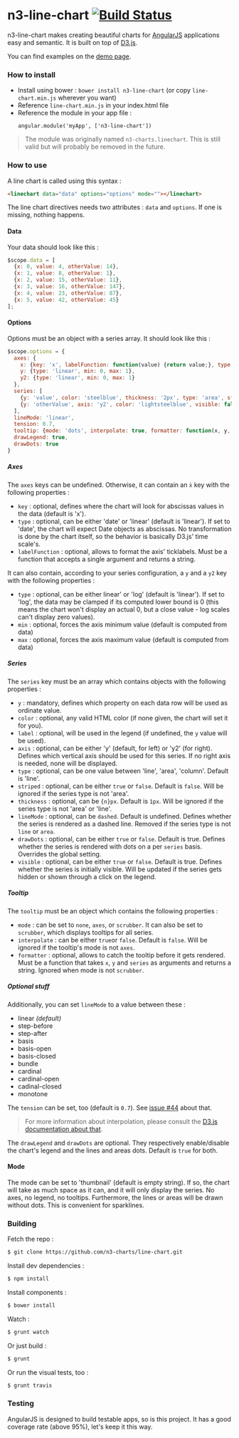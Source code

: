 # n3-line-chart [![Build Status](https://travis-ci.org/n3-charts/line-chart.svg?branch=master)](https://travis-ci.org/n3-charts/line-chart)

n3-line-chart makes creating beautiful charts for [AngularJS](http://angularjs.org/) applications easy and semantic. It is built on top of [D3.js](http://d3js.org/).

You can find examples on the [demo page](http://n3-charts.github.io/line-chart/).

### How to install
 + Install using bower : `bower install n3-line-chart` (or copy `line-chart.min.js` wherever you want)
 + Reference `line-chart.min.js` in your index.html file
 + Reference the module in your app file :
    ```
    angular.module('myApp', ['n3-line-chart'])
    ```

> The module was originally named `n3-charts.linechart`. This is still valid but will probably be removed in the future.

### How to use
A line chart is called using this syntax :

```html
<linechart data="data" options="options" mode=""></linechart>
```

The line chart directives needs two attributes : `data` and `options`. If one is missing, nothing happens.

#### Data
Your data should look like this :

```js
$scope.data = [
  {x: 0, value: 4, otherValue: 14},
  {x: 1, value: 8, otherValue: 1},
  {x: 2, value: 15, otherValue: 11},
  {x: 3, value: 16, otherValue: 147},
  {x: 4, value: 23, otherValue: 87},
  {x: 5, value: 42, otherValue: 45}
];
```

#### Options
Options must be an object with a series array. It should look like this :

```js
$scope.options = {
  axes: {
    x: {key: 'x', labelFunction: function(value) {return value;}, type: 'linear'},
    y: {type: 'linear', min: 0, max: 1},
    y2: {type: 'linear', min: 0, max: 1}
  },
  series: [
    {y: 'value', color: 'steelblue', thickness: '2px', type: 'area', striped: true, label: 'Pouet'},
    {y: 'otherValue', axis: 'y2', color: 'lightsteelblue', visible: false, drawDots: true}
  ],
  lineMode: 'linear',
  tension: 0.7,
  tooltip: {mode: 'dots', interpolate: true, formatter: function(x, y, series) {return 'pouet';}},
  drawLegend: true,
  drawDots: true
}
```
##### Axes
The `axes` keys can be undefined. Otherwise, it can contain an `x̀` key with the following properties :

 + `key` : optional, defines where the chart will look for abscissas values in the data (default is 'x').
 + `type` : optional, can be either 'date' or 'linear' (default is 'linear'). If set to 'date', the chart will expect Date objects as abscissas. No transformation is done by the chart itself, so the behavior is basically D3.js' time scale's.
 + `labelFunction` : optional, allows to format the axis' ticklabels. Must be a function that accepts a single argument and returns a string.

It can also contain, according to your series configuration, a `y` and a `y2` key with the following properties :

 + `type` : optional, can be either linear' or 'log' (default is 'linear'). If set to 'log', the data may be clamped if its computed lower bound is 0 (this means the chart won't display an actual 0, but a close value - log scales can't display zero values).
 + `min` : optional, forces the axis minimum value (default is computed from data)
 + `max` : optional, forces the axis maximum value (default is computed from data)


##### Series
The `series` key must be an array which contains objects with the following properties :

+ `y` : mandatory, defines which property on each data row will be used as ordinate value.
+ `color` : optional, any valid HTML color (if none given, the chart will set it for you).
+ `label` : optional, will be used in the legend (if undefined, the `y` value will be used).
+ `axis` : optional, can be either 'y' (default, for left) or 'y2' (for right). Defines which vertical axis should be used for this series. If no right axis is needed, none will be displayed.
+ `type` : optional, can be one value between 'line', 'area', 'column'. Default is 'line'.
+ `striped` : optional, can be either `true` or `false`. Default is `false`. Will be ignored if the series type is not 'area'.
+ `thickness` : optional, can be `{n}px`. Default is `1px`. Will be ignored if the series type is not 'area' or 'line'.
+ `lineMode` : optional, can be `dashed`. Default is undefined. Defines whether the series is rendered as a dashed line. Removed if the series type is not `line` or `area`.
+ `drawDots` : optional, can be either `true` or `false`. Default is true. Defines whether the series is rendered with dots on a per `series` basis. Overrides the global setting.
+ `visible` : optional, can be either `true` or `false`. Default is true. Defines whether the series is initially visible. Will be updated if the series gets hidden or shown through a click on the legend.

##### Tooltip
The `tooltip` must be an object which contains the following properties :
 + `mode` : can be set to `none`, `axes`, or `scrubber`. It can also be set to `scrubber`, which displays tooltips for all series.
 + `interpolate` : can be either `true`or `false`. Default is `false`. Will be ignored if the tooltip's mode is not `axes`.
 + `formatter` : optional, allows to catch the tooltip before it gets rendered. Must be a function that takes `x`, `y` and `series` as arguments and returns a string. Ignored when mode is not `scrubber`.

##### Optional stuff
Additionally, you can set `lineMode` to a value between these :

+ linear *(default)*
+ step-before
+ step-after
+ basis
+ basis-open
+ basis-closed
+ bundle
+ cardinal
+ cardinal-open
+ cadinal-closed
+ monotone

The `tension` can be set, too (default is `0.7`). See [issue #44][2] about that.

> For more information about interpolation, please consult the [D3.js documentation about that][1].

The `drawLegend` and `drawDots` are optional. They respectively enable/disable the chart's legend and the lines and areas dots. Default is `true` for both.

#### Mode
The mode can be set to 'thumbnail' (default is empty string). If so, the chart will take as much space as it can, and it will only display the series. No axes, no legend, no tooltips. Furthermore, the lines or areas will be drawn without dots. This is convenient for sparklines.

### Building
Fetch the repo :
```sh
$ git clone https://github.com/n3-charts/line-chart.git
```

Install dev dependencies :
```sh
$ npm install
```

Install components :
```sh
$ bower install
```

Watch :
```sh
$ grunt watch
```

Or just build :
```sh
$ grunt
```

Or run the visual tests, too :
```sh
$ grunt travis
```


### Testing
AngularJS is designed to build testable apps, so is this project.
It has a good coverage rate (above 95%), let's keep it this way.

  [1]: https://github.com/mbostock/d3/wiki/SVG-Shapes#wiki-line_interpolate
  [2]: https://github.com/n3-charts/line-chart/issues/44
